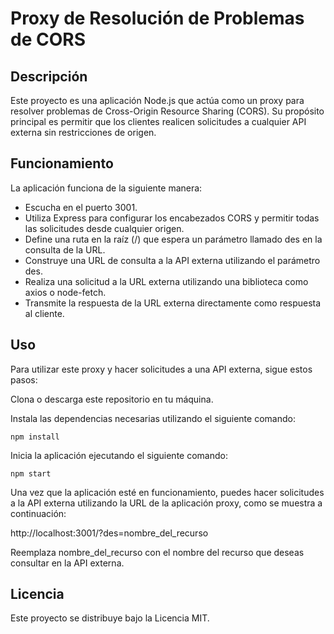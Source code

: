 # Proxy de Resolución de Problemas de CORS

## Descripción

Este proyecto es una aplicación Node.js que actúa como un proxy para resolver problemas de Cross-Origin Resource Sharing (CORS). Su propósito principal es permitir que los clientes realicen solicitudes a cualquier API externa sin restricciones de origen.

## Funcionamiento

La aplicación funciona de la siguiente manera:

* Escucha en el puerto 3001.
* Utiliza Express para configurar los encabezados CORS y permitir todas las solicitudes desde cualquier origen.
* Define una ruta en la raíz (/) que espera un parámetro llamado des en la consulta de la URL.
* Construye una URL de consulta a la API externa utilizando el parámetro des.
* Realiza una solicitud a la URL externa utilizando una biblioteca como axios o node-fetch.
* Transmite la respuesta de la URL externa directamente como respuesta al cliente.

## Uso
Para utilizar este proxy y hacer solicitudes a una API externa, sigue estos pasos:

Clona o descarga este repositorio en tu máquina.

Instala las dependencias necesarias utilizando el siguiente comando:

```
npm install
```

Inicia la aplicación ejecutando el siguiente comando:

```
npm start
```
Una vez que la aplicación esté en funcionamiento, puedes hacer solicitudes a la API externa utilizando la URL de la aplicación proxy, como se muestra a continuación:

http://localhost:3001/?des=nombre_del_recurso

Reemplaza nombre_del_recurso con el nombre del recurso que deseas consultar en la API externa.

## Licencia
Este proyecto se distribuye bajo la Licencia MIT. 